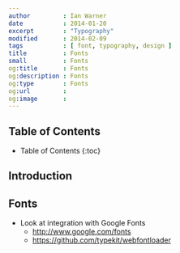 ```yaml
---
author         : Ian Warner
date           : 2014-01-20
excerpt        : "Typography"
modified       : 2014-02-09
tags           : [ font, typography, design ]
title          : Fonts
small          : Fonts
og:title       : Fonts
og:description : Fonts
og:type        : Fonts
og:url         :
og:image       :
---
```


## Table of Contents

* Table of Contents
{:toc}

## Introduction

## Fonts

* Look at integration with Google Fonts
    * http://www.google.com/fonts
    * https://github.com/typekit/webfontloader